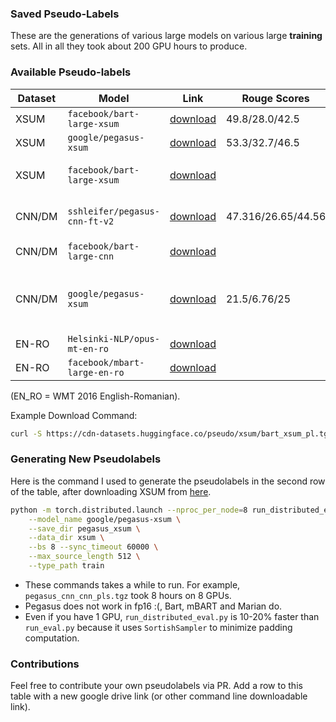 ### Saved Pseudo-Labels
These are the generations of various large models on various large **training** sets. All in all they took about 200 GPU hours to produce.

### Available Pseudo-labels
| Dataset | Model                       | Link                                                                                   | Rouge Scores       | Notes
|---------|-----------------------------|----------------------------------------------------------------------------------------|--------------------|-------------------------------------------------------------------------------------------------------------
| XSUM    | `facebook/bart-large-xsum`    | [download](https://cdn-datasets.huggingface.co/pseudo/xsum/bart_xsum_pl.tgz)          | 49.8/28.0/42.5     |
| XSUM    | `google/pegasus-xsum`         | [download](https://cdn-datasets.huggingface.co/pseudo/xsum/pegasus_xsum.tgz)          | 53.3/32.7/46.5     |
| XSUM    | `facebook/bart-large-xsum`    | [download](https://cdn-datasets.huggingface.co/pseudo/xsum/xsum_pl2_bart.tgz)         |                   | Bart pseudolabels filtered to those with Rouge2 > 10.0 w GT.
| CNN/DM  | `sshleifer/pegasus-cnn-ft-v2` | [download](https://cdn-datasets.huggingface.co/pseudo/cnn_dm/pegasus_cnn_cnn_pls.tgz) | 47.316/26.65/44.56 | do not worry about the fact that train.source is one line shorter.
| CNN/DM  | `facebook/bart-large-cnn`     | [download](https://cdn-datasets.huggingface.co/pseudo/cnn_dm/cnn_bart_pl.tgz)         |                    | 5K (2%) are missing, there should be 282173
| CNN/DM  | `google/pegasus-xsum`         | [download](https://cdn-datasets.huggingface.co/pseudo/cnn_dm/pegasus_xsum_on_cnn.tgz) | 21.5/6.76/25       | extra labels for xsum distillation  Used max_source_length=512, (and all other pegasus-xsum configuration).
| EN-RO   | `Helsinki-NLP/opus-mt-en-ro`  | [download](https://cdn-datasets.huggingface.co/pseudo/wmt_en_ro/opus_mt_en_ro.tgz) |       |
| EN-RO   | `facebook/mbart-large-en-ro`  | [download](https://cdn-datasets.huggingface.co/pseudo/wmt_en_ro/mbart_large_en_ro.tgz) |       |


(EN_RO = WMT 2016 English-Romanian).

Example Download Command:
```bash
curl -S https://cdn-datasets.huggingface.co/pseudo/xsum/bart_xsum_pl.tgz | tar -xvz -C .
```
### Generating New Pseudolabels
Here is the command I used to generate the pseudolabels in the second row of the table, after downloading XSUM from [here](https://cdn-datasets.huggingface.co/summarization/xsum.tar.gz).

```bash
python -m torch.distributed.launch --nproc_per_node=8 run_distributed_eval.py \
    --model_name google/pegasus-xsum \
    --save_dir pegasus_xsum \
    --data_dir xsum \
    --bs 8 --sync_timeout 60000 \
    --max_source_length 512 \
    --type_path train
```

+ These commands takes a while to run. For example, `pegasus_cnn_cnn_pls.tgz` took 8 hours on 8 GPUs.
+ Pegasus does not work in fp16 :(, Bart, mBART and Marian do.
+ Even if you have 1 GPU, `run_distributed_eval.py` is 10-20% faster than `run_eval.py` because it uses `SortishSampler` to minimize padding computation.

### Contributions
Feel free to contribute your own pseudolabels via PR. Add a row to this table with a new google drive link (or other command line downloadable link).
